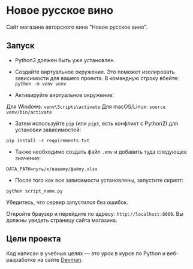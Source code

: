 # Новое русское вино

Сайт магазина авторского вина "Новое русское вино".

## Запуск

- Python3 должен быть уже установлен. 

- Создайте виртуальное окружение. Это поможет изолировать зависимости для вашего проекта. В командную строку вбейте:
`python -m venv venv`

- Активируйте виртуальное окружение:

Для Windows:
`venv\Scripts\activate`
Для macOS/Linux:
`source venv/bin/activate`

- Затем используйте `pip` (или `pip3`, есть конфликт с Python2) для установки зависимостей:

`pip install -r requirements.txt`

- Также необходимо создать файл `.env` и добавить туда следующее значение:

`DATA_PATH=путь/к/вашему/файлу.xlsx`

- После того как все зависимости установлены, запустите скрипт:

`python script_name.py`

Убедитесь, что сервер запустился без ошибок.

Откройте браузер и перейдите по адресу: `http://localhost:8000`. Вы должны увидеть страницу сайта магазина.

## Цели проекта

Код написан в учебных целях — это урок в курсе по Python и веб-разработке на сайте [Devman](https://dvmn.org).
